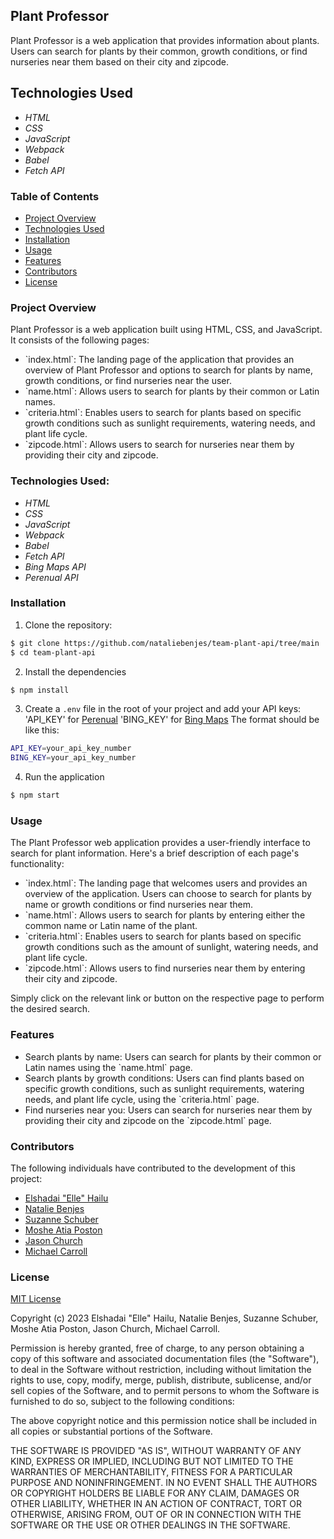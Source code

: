 ## Plant Professor

Plant Professor is a web application that provides information about plants. Users can search for plants by their common, growth conditions, or find nurseries near them based on their city and zipcode.

## Technologies Used

* _HTML_
* _CSS_
* _JavaScript_
* _Webpack_
* _Babel_
* _Fetch API_

### Table of Contents

- [Project Overview](#project-overview)
- [Technologies Used](#technologies-Used)
- [Installation](#installation)
- [Usage](#usage)
- [Features](#features)
- [Contributors](#Contributors)
- [License](#license)

### Project Overview

Plant Professor is a web application built using HTML, CSS, and JavaScript. It consists of the following pages:

- \`index.html\`: The landing page of the application that provides an overview of Plant Professor and options to search for plants by name, growth conditions, or find nurseries near the user.
- \`name.html\`: Allows users to search for plants by their common or Latin names.
- \`criteria.html\`: Enables users to search for plants based on specific growth conditions such as sunlight requirements, watering needs, and plant life cycle.
- \`zipcode.html\`: Allows users to search for nurseries near them by providing their city and zipcode.

### Technologies Used:

* _HTML_
* _CSS_
* _JavaScript_
* _Webpack_
* _Babel_
* _Fetch API_
* _Bing Maps API_
* _Perenual API_

### Installation

1. Clone the repository:

```bash
$ git clone https://github.com/nataliebenjes/team-plant-api/tree/main
$ cd team-plant-api
```

2. Install the dependencies

```bash
$ npm install
```

3. Create a `.env` file in the root of your project and add your API keys:
'API_KEY' for [Perenual](https://perenual.com/plant-survey-quiz-test)
'BING_KEY' for [Bing Maps](https://learn.microsoft.com/en-us/bingmaps/rest-services/common-parameters-and-types/base-url-structure)
The format should be like this:

```bash
API_KEY=your_api_key_number
BING_KEY=your_api_key_number
```

4. Run the application

```bash
$ npm start
```

### Usage

The Plant Professor web application provides a user-friendly interface to search for plant information. Here's a brief description of each page's functionality:

- \`index.html\`: The landing page that welcomes users and provides an overview of the application. Users can choose to search for plants by name or growth conditions or find nurseries near them.
- \`name.html\`: Allows users to search for plants by entering either the common name or Latin name of the plant.
- \`criteria.html\`: Enables users to search for plants based on specific growth conditions such as the amount of sunlight, watering needs, and plant life cycle.
- \`zipcode.html\`: Allows users to find nurseries near them by entering their city and zipcode.

Simply click on the relevant link or button on the respective page to perform the desired search.

### Features

- Search plants by name: Users can search for plants by their common or Latin names using the \`name.html\` page.
- Search plants by growth conditions: Users can find plants based on specific growth conditions, such as sunlight requirements, watering needs, and plant life cycle, using the \`criteria.html\` page.
- Find nurseries near you: Users can search for nurseries near them by providing their city and zipcode on the \`zipcode.html\` page.

### Contributors
The following individuals have contributed to the development of this project:

- [Elshadai "Elle" Hailu](https://github.com/ellehailu)
- [Natalie Benjes](https://github.com/nataliebenjes)
- [Suzanne Schuber](https://github.com/SuzSch)
- [Moshe Atia Poston](https://github.com/Object-ions)
- [Jason Church](https://github.com/elijahchurch)
- [Michael Carroll](https://github.com/mcarroll138)

### License
[MIT License](https://choosealicense.com/licenses/mit/)

Copyright (c) 2023 Elshadai "Elle" Hailu, Natalie Benjes, Suzanne Schuber, Moshe Atia Poston, Jason Church, Michael Carroll.

Permission is hereby granted, free of charge, to any person obtaining a copy
of this software and associated documentation files (the "Software"), to deal
in the Software without restriction, including without limitation the rights
to use, copy, modify, merge, publish, distribute, sublicense, and/or sell
copies of the Software, and to permit persons to whom the Software is
furnished to do so, subject to the following conditions:

The above copyright notice and this permission notice shall be included in all
copies or substantial portions of the Software.

THE SOFTWARE IS PROVIDED "AS IS", WITHOUT WARRANTY OF ANY KIND, EXPRESS OR
IMPLIED, INCLUDING BUT NOT LIMITED TO THE WARRANTIES OF MERCHANTABILITY,
FITNESS FOR A PARTICULAR PURPOSE AND NONINFRINGEMENT. IN NO EVENT SHALL THE
AUTHORS OR COPYRIGHT HOLDERS BE LIABLE FOR ANY CLAIM, DAMAGES OR OTHER
LIABILITY, WHETHER IN AN ACTION OF CONTRACT, TORT OR OTHERWISE, ARISING FROM,
OUT OF OR IN CONNECTION WITH THE SOFTWARE OR THE USE OR OTHER DEALINGS IN THE
SOFTWARE.
